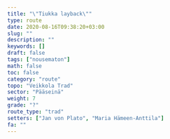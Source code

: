 ```yaml
---
title: "\"Tiukka layback\""
type: route
date: 2020-08-16T09:38:20+03:00
slug: ""
description: ""
keywords: []
draft: false
tags: ["nousematon"]
math: false
toc: false
category: "route"
topo: "Veikkola Trad"
sector: "Pääseinä"
weight: 7
grade: "?"
route_type: "trad"
setters: ["Jan von Plato", "Maria Hämeen-Anttila"]
fa: ""
---
```


